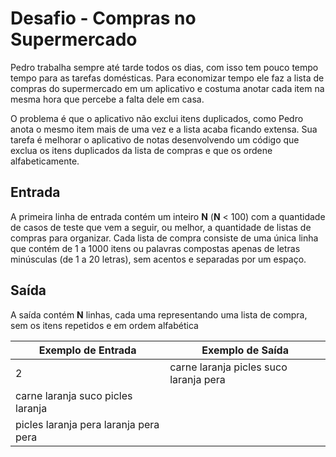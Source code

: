 # Desafio - Compras no Supermercado

Pedro trabalha sempre até tarde todos os dias, com isso tem pouco
tempo tempo para as tarefas domésticas. Para economizar tempo ele faz
a lista de compras do supermercado em um aplicativo e costuma anotar
cada item na mesma hora que percebe a falta dele em casa.

O problema é que o aplicativo não exclui itens duplicados, como Pedro
anota o mesmo item mais de uma vez e a lista acaba ficando extensa. 
Sua tarefa é melhorar o aplicativo de notas desenvolvendo um código 
que exclua os itens duplicados da lista de compras e que os ordene alfabeticamente.

## Entrada
A primeira linha de entrada contém um inteiro **N** (**N** < 100) com a quantidade
de casos de teste que vem a seguir, ou melhor, a quantidade de listas de compras
para organizar. Cada lista de compra consiste de uma única linha que contém de 1
a 1000 itens ou palavras compostas apenas de letras minúsculas (de 1 a 20 letras),
sem acentos e separadas por um espaço.

## Saída
A saída contém **N** linhas, cada uma representando uma lista de compra, sem os itens
repetidos e em ordem alfabética

Exemplo de Entrada | Exemplo de Saída
------------------ | -----------------
2                  | carne laranja picles suco laranja pera
carne laranja suco picles laranja |
picles laranja pera laranja pera pera  | 
